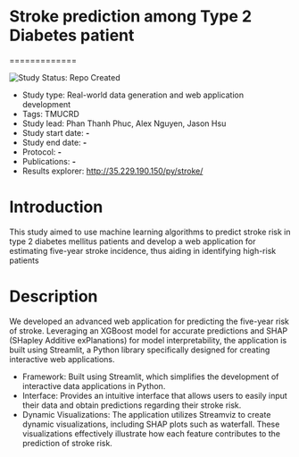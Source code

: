 # Stroke prediction among Type 2 Diabetes patient

=============

<img src="https://img.shields.io/badge/Study%20Status-Repo%20Created-lightgray.svg" alt="Study Status: Repo Created">

- Study type: Real-world data generation and web application development
- Tags: TMUCRD
- Study lead: Phan Thanh Phuc, Alex Nguyen, Jason Hsu
- Study start date: **-**
- Study end date: **-**
- Protocol: **-**
- Publications: **-**
- Results explorer: http://35.229.190.150/py/stroke/  

# Introduction

This study aimed to use machine learning algorithms to predict stroke risk in type 2 diabetes mellitus patients and develop a web application for estimating five-year stroke incidence, thus aiding in identifying high-risk patients

# Description
We developed an advanced web application for predicting the five-year risk of stroke. Leveraging an XGBoost model for accurate predictions and SHAP (SHapley Additive exPlanations) for model interpretability, the application is built using Streamlit, a Python library specifically designed for creating interactive web applications.

- Framework: Built using Streamlit, which simplifies the development of interactive data applications in Python.
- Interface: Provides an intuitive interface that allows users to easily input their data and obtain predictions regarding their stroke risk.
- Dynamic Visualizations: The application utilizes Streamviz to create dynamic visualizations, including SHAP plots such as waterfall. These visualizations effectively illustrate how each feature contributes to the prediction of stroke risk.


